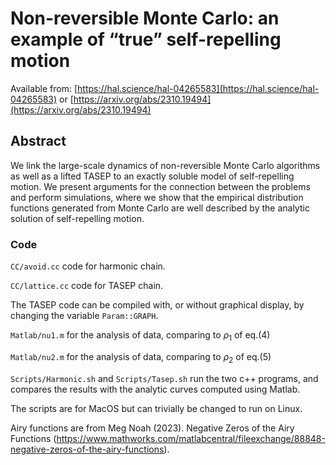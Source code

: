 # Non-reversible Monte Carlo: an example of “true” self-repelling motion

Available from:
[https://hal.science/hal-04265583](https://hal.science/hal-04265583) or
[https://arxiv.org/abs/2310.19494](https://arxiv.org/abs/2310.19494)

## Abstract
We link the large-scale dynamics of non-reversible Monte Carlo algorithms as well as a lifted TASEP to an exactly soluble model of self-repelling motion. We present arguments for the connection between the problems and perform simulations, where we show that the empirical distribution functions generated from Monte Carlo are well described by the analytic solution of self-repelling motion.

### Code
`CC/avoid.cc`  code for harmonic chain.

`CC/lattice.cc`  code for TASEP chain.

The TASEP code can be compiled with, or without graphical display, by changing the variable `Param::GRAPH`.

`Matlab/nu1.m` for the analysis of data, comparing to $\rho_1$ of eq.(4)

`Matlab/nu2.m` for the analysis of data, comparing to $\rho_2$ of eq.(5)

`Scripts/Harmonic.sh` and `Scripts/Tasep.sh` 
run the two c++ programs, and compares
the results with the analytic curves computed using Matlab.

The scripts are for MacOS but can trivially be changed to run on Linux.

Airy functions are from  Meg Noah (2023). Negative Zeros of the Airy Functions (https://www.mathworks.com/matlabcentral/fileexchange/88848-negative-zeros-of-the-airy-functions).
